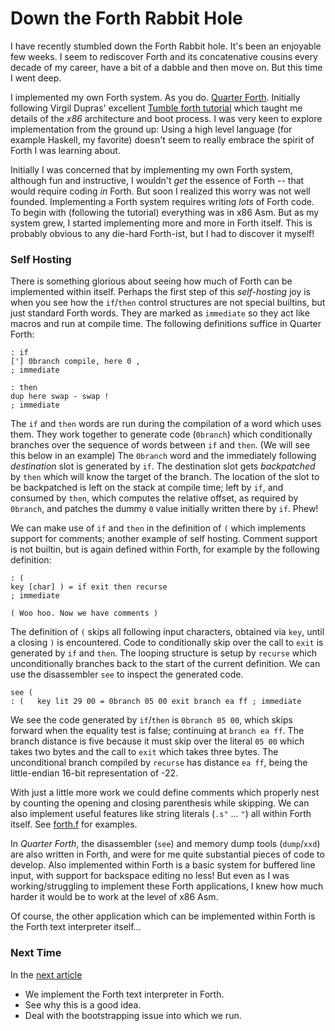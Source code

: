 
# Down the Forth Rabbit Hole

I have recently stumbled down the Forth Rabbit hole. It's been an enjoyable few weeks. I seem to rediscover Forth and its concatenative cousins every decade of my career, have a bit of a dabble and then move on. But this time I went deep.

I implemented my own Forth system. As you do. [Quarter Forth](https://github.com/Nick-Chapman/quarter-forth).  Initially following Virgil Dupras' excellent [Tumble forth tutorial](https://tumbleforth.hardcoded.net) which taught me details of the _x86_ architecture and boot process. I was very keen to explore implementation from the ground up: Using a high level language (for example Haskell, my favorite) doesn't seem to really embrace the spirit of Forth I was learning about.

Initially I was concerned that by implementing my own Forth system, although fun and instructive, I wouldn't _get_ the essence of Forth -- that would require coding _in_ Forth. But soon I realized this worry was not well founded. Implementing a Forth system requires writing _lots_ of Forth code. To begin with (following the tutorial) everything was in x86 Asm. But as my system grew, I started implementing more and more in Forth itself. This is probably obvious to any die-hard Forth-ist, but I had to discover it myself!

### Self Hosting

There is something glorious about seeing how much of Forth can be implemented within itself. Perhaps the first step of this _self-hosting_ joy is when you see how the `if`/`then` control structures are not special builtins, but just standard Forth words. They are marked as `immediate` so they act like macros and run at compile time. The following definitions suffice in Quarter Forth:

```
: if
['] 0branch compile, here 0 ,
; immediate

: then
dup here swap - swap !
; immediate
```

The `if` and `then` words are run during the compilation of a word which uses them. They work together to generate code (`0branch`) which conditionally branches over the sequence of words between `if` and `then`. (We will see this below in an example) The `0branch` word and the immediately following _destination_ slot is generated by `if`. The destination slot gets _backpatched_ by `then` which will know the target of the branch. The location of the slot to be backpatched is left on the stack at compile time; left by `if`, and consumed by `then`, which computes the relative offset, as required by `0branch`, and patches the dummy `0` value initially written there by `if`. Phew!

We can make use of `if` and `then` in the definition of `(` which implements support for comments; another example of self hosting. Comment support is not builtin, but is again defined within Forth, for example by the following definition:

```
: (
key [char] ) = if exit then recurse
; immediate

( Woo hoo. Now we have comments )
```

The definition of `(` skips all following input characters, obtained via `key`, until a closing `)` is encountered. Code to conditionally skip over the call to `exit` is generated by `if` and `then`. The looping structure is setup by `recurse` which unconditionally branches back to the start of the current definition. We can use the disassembler `see` to inspect the generated code.

```
see (
: (   key lit 29 00 = 0branch 05 00 exit branch ea ff ; immediate
```

We see the code generated by `if`/`then` is `0branch 05 00`, which skips forward when the equality test is false; continuing at `branch ea ff`. The branch distance is five because it must skip over the literal `05 00` which takes two bytes and the call to `exit` which takes three bytes. The unconditional branch compiled by `recurse` has distance `ea ff`, being the little-endian 16-bit representation of -22.


With just a little more work we could define comments which properly nest by counting the opening and closing parenthesis while skipping. We can also implement useful features like string literals (`.s"` ... `"`) all within Forth itself. See [forth.f](https://github.com/Nick-Chapman/quarter-forth/blob/main/f/forth.f) for examples.

In _Quarter Forth_, the disassembler (`see`) and memory dump tools (`dump`/`xxd`) are also written in Forth, and were for me quite substantial pieces of code to develop. Also implemented within Forth is a basic system for buffered line input, with support for backspace editing no less! But even as I was working/struggling to implement these Forth applications, I knew how much harder it would be to work at the level of x86 Asm.

Of course, the other application which can be implemented within Forth is the Forth text interpreter itself...

### Next Time

In the [next article](2.bootstrap.md)

- We implement the Forth text interpreter in Forth.
- See why this is a good idea.
- Deal with the bootstrapping issue into which we run.
